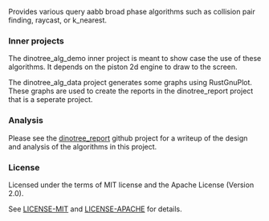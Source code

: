 Provides various query aabb broad phase algorithms such as collision pair finding, raycast, or k_nearest. 

### Inner projects

The dinotree_alg_demo inner project is meant to show case the use of these algorithms. It depends on the piston 2d engine to draw to the screen. 

The dinotree_alg_data project generates some graphs using RustGnuPlot. These graphs are used to create the reports in the dinotree_report project that is a seperate project.

### Analysis

Please see the [dinotree_report](https://github.com/tiby312/dinotree_report) github project for a writeup of the design and analysis of the algorithms in this project.

### License

Licensed under the terms of MIT license and the Apache License (Version 2.0).

See [LICENSE-MIT](LICENSE-MIT) and [LICENSE-APACHE](LICENSE-APACHE) for details.

